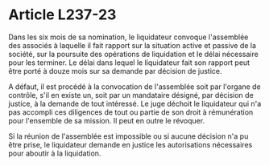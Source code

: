 # Article L237-23

Dans les six mois de sa nomination, le liquidateur convoque l'assemblée des associés à laquelle il fait rapport sur la situation active et passive de la société, sur la poursuite des opérations de liquidation et le délai nécessaire pour les terminer. Le délai dans lequel le liquidateur fait son rapport peut être porté à douze mois sur sa demande par décision de justice.

A défaut, il est procédé à la convocation de l'assemblée soit par l'organe de contrôle, s'il en existe un, soit par un mandataire désigné, par décision de justice, à la demande de tout intéressé. Le juge déchoit le liquidateur qui n'a pas accompli ces diligences de tout ou partie de son droit à rémunération pour l'ensemble de sa mission. Il peut en outre le révoquer.

Si la réunion de l'assemblée est impossible ou si aucune décision n'a pu être prise, le liquidateur demande en justice les autorisations nécessaires pour aboutir à la liquidation.
